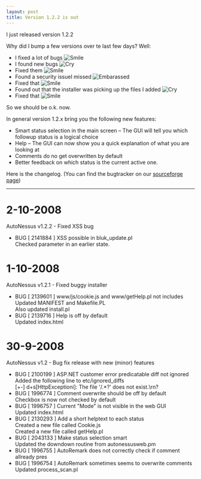 ```yaml
---
layout: post
title: Version 1.2.2 is out
---
```

I just released version 1.2.2

Why did I bump a few versions over te last few days? Well:

* I fixed a lot of bugs ![Smile](https://www.seccubus.com/wp-content/uploads/2008/10/smiley-smile.gif)
* I found new bugs ![Cry](https://www.seccubus.com/wp-content/uploads/2008/10/smiley-cry.gif)
* Fixed them ![Smile](https://www.seccubus.com/wp-content/uploads/2008/10/smiley-smile.gif)
* Found a security issueI missed ![Embarassed](https://www.seccubus.com/wp-content/uploads/2008/10/smiley-embarassed.gif)
* Fixed that ![Smile](https://www.seccubus.com/wp-content/uploads/2008/10/smiley-smile.gif)
* Found out that the installer was picking up the files I added ![Cry](https://www.seccubus.com/wp-content/uploads/2008/10/smiley-cry.gif)
* Fixed that ![Smile](https://www.seccubus.com/wp-content/uploads/2008/10/smiley-smile.gif)

So we should be o.k. now.

In general version 1.2.x bring you the following new features:

* Smart status selection in the main screen – The GUI will tell you which followup status is a logical choice
* Help – The GUI can now show you a quick explanation of what you are looking at
* Comments do no get overwritten by default
* Better feedback on which status is the current active one.

Here is the changelog. (You can find the bugtracker on our [sourceforge
page](http://sourceforge.net/projects/autonessus/))

----

2-10-2008  
===
AutoNessus v1.2.2 - Fixed XSS bug


* BUG [ 2141884 ] XSS possible in bluk_update.pl  
Checked parameter in an earlier state.

1-10-2008  
===
AutoNessus v1.2.1 - Fixed buggy installer

* BUG [ 2139601 ] www/js/cookie.js and www/getHelp.pl not includes  
Updated MANIFEST and Makefile.PL  
Also updated install.pl
* BUG [ 2139716 ] Help is off by default  
Updated index.html

30-9-2008  
===
AutoNessus v1.2 - Bug fix release with new (minor) features

* BUG [ 2100199 ] ASP.NET customer error predicatable diff not ignored  
Added the following line to etc/ignored_diffs  
[+-] d+s[HttpExceptioni]: The file '/.*?' does not exist.\rn?
* BUG [ 1996774 ] Comment overwrite should be off by default  
Checkbox is now not checked by default
* BUG [ 1996757 ] Current "Mode" is not visible in the web GUI  
Updated index.html
* BUG [ 2130293 ] Add a short helptext to each status  
Created a new file called Cookie.js  
Created a new file called getHelp.pl
* BUG [ 2043133 ] Make status selection smart  
Updated the downdown routine from autonessusweb.pm
* BUG [ 1996755 ] AutoRemark does not correctly check if comment allready pres  
* BUG [ 1996754 ] AutoRemark sometimes seems to overwrite comments  
Updated process_scan.pl
